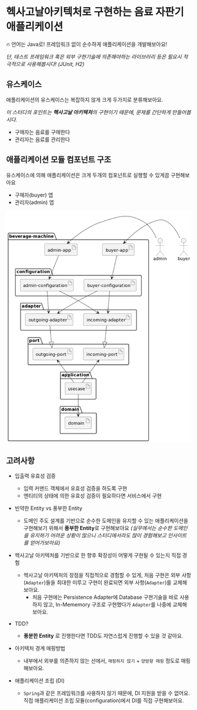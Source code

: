 # 헥사고날아키텍처로 구현하는 음료 자판기 애플리케이션


🔥 언어는 Java로!
프레임워크 없이 순수하게 애플리케이션을 개발해보아요!

_단, 테스트 프레임워크 혹은 외부 구현기술에 의존해야하는 라이브러리 등은 필요시 적극적으로 사용해봅시다! (JUnit, H2)_



## 유스케이스
애플리케이션의 유스케이스는 복잡하지 않게 크게 두가지로 분류해보아요. 

_이 스터디의 포인트는 **헥사고날 아키텍처**의 구현이기 때문에, 문제를 간단하게 만들어봅시다._

- 구매자는 음료를 구매한다
- 관리자는 음료를 관리한다


## 애플리케이션 모듈 컴포넌트 구조

유스케이스에 의해 애플리케이션은 크게 두개의 컴포넌트로 실행할 수 있게끔 구현해보아요
- 구매자(buyer) 앱
- 관리자(admin) 앱

![beveragemachine-components.png](diagrams/beveragemachine-components.png)


## 고려사항

- 입출력 유효성 검증
  - 입력 커맨드 객체에서 유효성 검증을 하도록 구현
  - 엔티티의 상태에 의한 유효성 검증이 필요하다면 서비스에서 구현
- 빈약한 Entity vs 풍부한 Entity
  - 도메인 주도 설계를 기반으로 순수한 도메인을 유지할 수 있는 애플리케이션을 구현해보기 위해서 **풍부한 Entity**로 구현해보아요 _(실무에서는 순수한 도메인을 유지하기 어려운 상황이 많으니 스터디에서라도 많이 경험해보고 인사이트를 얻어가보아요)_

- 헥사고날 아키텍처를 기반으로 한 향후 확장성이 어떻게 구현될 수 있는지 직접 경험
  - 헥사고날 아키텍처의 장점을 직접적으로 경험할 수 있게, 처음 구현은 외부 사항(`Adapter`)들을 최대한 미루고 구현이 완료되면 외부 사항(`Adapter`)를 교체해보아요.
    - 처음 구현에는 Persistence Adapter에 Database 구현기술을 바로 사용하지 않고, In-Mememory 구조로 구현했다가 `Adapter`를 나중에 교체해보아요.
- TDD?
  - **풍분한 Entity** 로 진행한다면 TDD도 자연스럽게 진행할 수 있을 것 같아요.
- 아키텍처 경계 매핑방법
  - 내부에서 외부를 의존하지 않는 선에서, `매핑하지 않기` + `양방향 매핑` 정도로 매핑해보아요.
- 애플리케이션 조립 (DI)
  - `Spring`과 같은 프레임워크를 사용하지 않기 때문에, DI 지원을 받을 수 없어요. 직접 애플리케이션 조립 모듈(configuration)에서 DI를 직접 구현해보아요.
